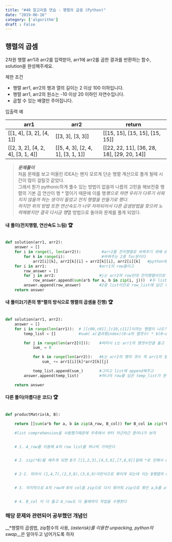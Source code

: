 ```yaml
---
title: "#40 알고리즘 연습 - 행렬의 곱셈 (Python)"
date: "2019-06-16"
category: ['algorithm']
draft : False
---
```



## 행렬의 곱셈

2차원 행렬 arr1과 arr2를 입력받아, arr1에 arr2를 곱한 결과를 반환하는 함수, solution을 완성해주세요.


제한 조건

* 행렬 arr1, arr2의 행과 열의 길이는 2 이상 100 이하입니다.
* 행렬 arr1, arr2의 원소는 -10 이상 20 이하인 자연수입니다.
* 곱할 수 있는 배열만 주어집니다.


입출력 예

|arr1	|arr2|	return|
|-|-|-|
|[[1, 4], [3, 2], [4, 1]]	|[[3, 3], [3, 3]]|	[[15, 15], [15, 15], [15, 15]]|
|[[2, 3, 2], [4, 2, 4], [3, 1, 4]]|	[[5, 4, 3], [2, 4, 1], [3, 1, 1]]|	[[22, 22, 11], [36, 28, 18], [29, 20, 14]]|


>__*문제풀이*__    
처음 문제를 보고 떠올린 IDEA는 왠지 모르게 단순 행렬 계산으로 풀게 될때 시간이 많이 걸릴것 같았다.   
그래서 뭔가 pythonic하게 풀수 있는 방법이 없을까 나름의 고민을 해보전중
행렬의 기본 곱 연산이 행 * 열이기 때문에 이를 행*행으로 하면 우리가 다루기 쉬워지지 않을까 하는 생각이 들었고 전치 행렬을 만들기로 했다.   
하지만 위의 방법 또한 연산속도가 너무 저하되어서
다른 곱셈방법을 찾으려 노력해봤지만 결국 다시금 행*열 방법으로 돌아와 문제를 풀게 되었다.   




#### 내 풀이(전치행렬, 연산속도 느림) 🏆
```python

def solution(arr1, arr2):
    answer = []
    for i in range(1, len(arr2)):         #arr2를 전치행렬로 바꿔주기 위해 down-triangular 부분과 upper-triangular부분을
        for k in range(i):                #바꿔주는 2중 for문이다
            arr2[i][k], arr2[k][i] = arr2[k][i], arr2[i][k]   #python에서의 swqp은 이와같이 간단하게 일어난다
    for i in arr1:                       #arr1의 row들이고
        row_answer = []                  
        for j in arr2:                   #j는 arr2의 row인데 전치행렬이므로 사실상 원래 arr2의 col인것이다.
            row_answer.append(sum(a*b for a, b in zip(i, j)))  #두 list의 element를 곱해서 더함으로 행렬의 연산을 해준다.
        answer.append(row_answer)        #2중 list이므로 row_list에 담긴 애들을 answer에 넣어준다.
    return answer
```

#### 내 풀이2(기존의 행*렬의 방식으로 행렬의 곱셈을 진행) 🏆
```python

def solution(arr1, arr2):
    answer = []
    for i in range(len(arr1)):  # [[c00,c01],[c10,c11]]이라는 행렬이 나오기 위해서는 c10 = a10*b00 + a11*b10 처럼 
        temp_list = []          #sum( a(결과행index)(0~a의 열갯수) * b(0~a의 열갯수==b의 행갯수)(결과열index) 의 공식이 주어진다

        for j in range(len(arr2[0])):    #따라서 i는 arr1의 행갯수만큼 돌고 j는 arr2의 열갯수만큼 돈다
            sum_ = 0

            for k in range(len(arr2)):   #k는 arr2의 행의 갯수 즉 arr1의 열의 갯수만큼 돌면서 sum을 진행해 list에 넣어준다.
                sum_ += arr1[i][k]*arr2[k][j]

            temp_list.append(sum_)       #그리고 list에 append해주고
        answer.append(temp_list)         #하나의 row를 담은 temp_list가 완성되었으면 answer에 넣어준다.

    return answer
```

#### 다른 풀이(아름다운 코드) 🏆
```python

def productMatrix(A, B):

    return [[sum(a*b for a, b in zip(A_row, B_col)) for B_col in zip(*B)] for A_row in A]

    #list comprehension을 사용했기때문에 우측에서 부터 차근차근 뜯어나가 보자


    # 1. A_row를 이용해 A의 row list를 하나씩 가져온다


    # 2. zip(*B)를 해주게 되면 B가 [[1,2,3],[4,5,6],[7,8,9]]일때 *로 인해서 unpacking되는데 zip([1,2,3],[4,5,6],[7,8,9])가된다


    # 2-1. 따라서 (1,4,7),(2,3,8),(3,6,9)이런식으로 묶이게 되는데 이는 B행렬의 col을 나타내게된다


    # 3. 마지막으로 A의 row와 B의 col을 zip으로 다시 묶어줘 zip으로 묶인 a,b를 a*b로 iterable하게 반환해주면 sum을 이용해서 더한값을 B_col가 돌때마다 반환


    # 4. B_col 이 다 돌고 A_row도 다 돌때까지 작업을 수행한다
```


### 해당 문제와 관련되어 공부했던 개념인

__*행렬의 곱셈법, zip함수의 사용, *(asterisk)를 이용한 unpacking, python의 swap*__은 알아두고 넘어가도록 하자

